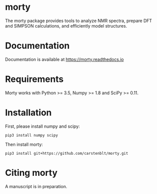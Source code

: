 morty
=====
The morty package provides tools to analyze NMR spectra, prepare DFT and SIMPSON calculations, and efficiently model structures.

Documentation
=============
Documentation is available at https://morty.readthedocs.io


Requirements
============
Morty works with Python >= 3.5, Numpy >= 1.8 and SciPy >= 0.11.

Installation
============
First, please install numpy and scipy:

    pip3 install numpy scipy

Then install morty:

    pip3 install git+https://github.com/carstenblt/morty.git

Citing morty
============
A manuscript is in preparation.
